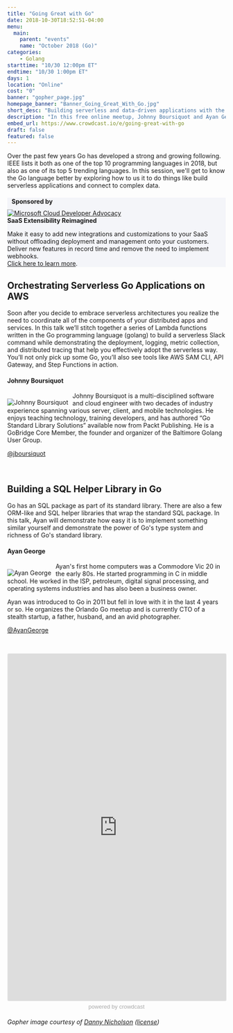 ```yaml
---
title: "Going Great with Go"
date: 2018-10-30T18:52:51-04:00
menu:
  main:
    parent: "events"
    name: "October 2018 (Go)"
categories:
    - Golang
starttime: "10/30 12:00pm ET"
endtime: "10/30 1:00pm ET"
days: 1
location: "Online"
cost: "0"
banner: "gopher_page.jpg"
homepage_banner: "Banner_Going_Great_With_Go.jpg"
short_desc: "Building serverless and data-driven applications with the Go programming language."
description: "In this free online meetup, Johnny Boursiquot and Ayan George will discuss building serverless and data-driven applications with the Go programming language."
embed_url: https://www.crowdcast.io/e/going-great-with-go
draft: false
featured: false
---
```


Over the past few years Go has developed a strong and growing following. IEEE lists it both as one of the top 10 programming languages in 2018, but also as one of its top 5 trending languages. In this session, we'll get to know the Go language better by exploring how to us it to do things like build serverless applications and connect to complex data.

<div class="container" style="background-color:#f4f5f9;margin-top:20px;margin-bottom:20px;">
  <div class="row">
    <h4 style="margin: 10px;">Sponsored by</h4>
  </div>
  <div class="row">
    <div class="col-md-4 col-sm-4">
      <a href="https://goextend.io/?utm_source=Certified%20Fresh%20Events&utm_medium=sponsorship&utm_campaign=fresh%20events%20sponsorship"><img src="/images/banners/Extend_Logo.png" alt="Microsoft Cloud Developer Advocacy"></a>
    </div>
    <div class="col-md-8 col-sm-8">
      <strong>SaaS Extensibility Reimagined</strong><br>
      <p>Make it easy to add new integrations and customizations to your SaaS without offloading deployment and management onto your customers. Deliver new features in record time and remove the need to implement webhooks.<br><a href="https://goextend.io/?utm_source=Certified%20Fresh%20Events&utm_medium=sponsorship&utm_campaign=fresh%20events%20sponsorship">Click here to learn more</a>.
    </div>
  </div>
</div>

## Orchestrating Serverless Go Applications on AWS

Soon after you decide to embrace serverless architectures you realize the need to coordinate all of the components of your distributed apps and services. In this talk we’ll stitch together a series of Lambda functions written in the Go programming language (golang) to build a serverless Slack command while demonstrating the deployment, logging, metric collection, and distributed tracing that help you effectively adopt the serverless way. You’ll not only pick up some Go, you’ll also see tools like AWS SAM CLI, API Gateway, and Step Functions in action.

#### Johnny Boursiquot

<img src="/images/speakers/JohnnyBoursiquot.jpg" style="float:left;margin-right: 10px;margin-top: 15px;" alt="Johnny Boursiquot">

Johnny Boursiquot is a multi-disciplined software and cloud engineer with two decades of industry experience spanning various server, client, and mobile technologies. He enjoys teaching technology, training developers, and has authored “Go Standard Library Solutions” available now from Packt Publishing. He is a GoBridge Core Member, the founder and organizer of the Baltimore Golang User Group.

<i class="fa fa-twitter" aria-hidden="true"></i> [@jboursiquot](https://twitter.com/jboursiquot)

<br style="clear:both;">

## Building a SQL Helper Library in Go

Go has an SQL package as part of its standard library. There are also a few  ORM-like and SQL helper libraries that wrap the standard SQL package. In this talk, Ayan will demonstrate how easy it is to implement something similar yourself and demonstrate the power of Go's type system and richness of Go's standard library.

#### Ayan George

<img src="/images/speakers/ayangeorge.jpg" style="float:left;margin-right: 10px;margin-top: 15px;" alt="Ayan George">

Ayan's first home computers was a Commodore Vic 20 in the early 80s.  He started programming in C in middle school. He worked in the ISP, petroleum, digital signal processing, and operating systems industries and has also been a business owner.

Ayan was introduced to Go in 2011 but fell in love with it in the last 4 years or so. He organizes  the Orlando Go meetup and is currently CTO of a stealth startup, a father, husband, and an avid photographer.

<i class="fa fa-twitter" aria-hidden="true"></i> [@AyanGeorge](https://twitter.com/AyanGeorge)

<br style="clear:both;">

<a name="register"></a>

<iframe width="100%" height="800" frameborder="0" marginheight="0" marginwidth="0" allowtransparency="true" src="https://www.crowdcast.io/e/going-great-with-go?navlinks=false&embed=true" style="border: 1px solid #EEE;border-radius:3px;"></iframe><a href="https://www.crowdcast.io/?utm_source=embed&utm_medium=website&utm_campaign=embed" style="color: #aaa; font-family: 'Helvetica', 'Arial', sans-serif;text-decoration: none;display: block;text-align: center;font-size: 13px;padding: 5px 0;">powered by crowdcast</a>

_Gopher image courtesy of [Danny Nicholson](https://flic.kr/p/6NYjWo) ([license](https://creativecommons.org/licenses/by-nd/2.0/))_